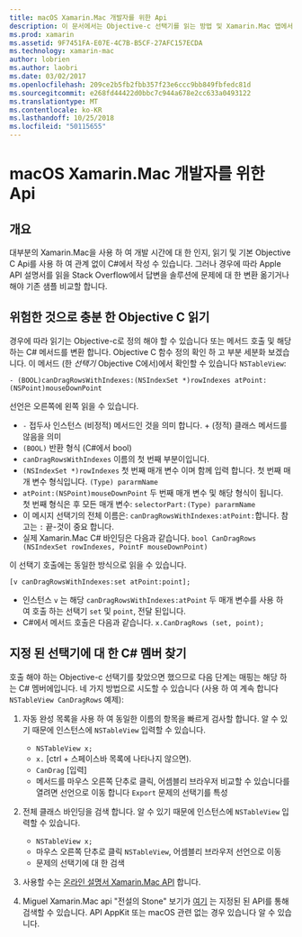 ```yaml
---
title: macOS Xamarin.Mac 개발자를 위한 Api
description: 이 문서에서는 Objective-c 선택기를 읽는 방법 및 Xamarin.Mac 앱에서 해당 C# 메서드를 찾는 방법을 설명 합니다.
ms.prod: xamarin
ms.assetid: 9F7451FA-E07E-4C7B-B5CF-27AFC157ECDA
ms.technology: xamarin-mac
author: lobrien
ms.author: laobri
ms.date: 03/02/2017
ms.openlocfilehash: 209ce2b5fb2fbb357f23e6ccc9bb849fbfedc81d
ms.sourcegitcommit: e268fd44422d0bbc7c944a678e2cc633a0493122
ms.translationtype: MT
ms.contentlocale: ko-KR
ms.lasthandoff: 10/25/2018
ms.locfileid: "50115655"
---
```

# <a name="macos-apis-for-xamarinmac-developers"></a>macOS Xamarin.Mac 개발자를 위한 Api

## <a name="overview"></a>개요

대부분의 Xamarin.Mac을 사용 하 여 개발 시간에 대 한 인지, 읽기 및 기본 Objective C Api를 사용 하 여 관계 없이 C#에서 작성 수 있습니다. 그러나 경우에 따라 Apple API 설명서를 읽을 Stack Overflow에서 답변을 솔루션에 문제에 대 한 변환 옮기거나 해야 기존 샘플 비교할 합니다.

## <a name="reading-enough-objective-c-to-be-dangerous"></a>위험한 것으로 충분 한 Objective C 읽기

경우에 따라 읽기는 Objective-c로 정의 해야 할 수 있습니다 또는 메서드 호출 및 해당 하는 C# 메서드를 변환 합니다. Objective C 함수 정의 확인 하 고 부분 세분화 보겠습니다. 이 메서드 (한 *선택기* Objective C에서)에서 확인할 수 있습니다 `NSTableView`:

```objc
- (BOOL)canDragRowsWithIndexes:(NSIndexSet *)rowIndexes atPoint:(NSPoint)mouseDownPoint
```

선언은 오른쪽에 왼쪽 읽을 수 있습니다.

- `-` 접두사 인스턴스 (비정적) 메서드인 것을 의미 합니다. + (정적) 클래스 메서드를 않음을 의미
- `(BOOL)` 반환 형식 (C#에서 bool)
- `canDragRowsWithIndexes` 이름의 첫 번째 부분이입니다.
- `(NSIndexSet *)rowIndexes` 첫 번째 매개 변수 이며 함께 입력 합니다. 첫 번째 매개 변수 형식입니다. `(Type) pararmName`
- `atPoint:(NSPoint)mouseDownPoint` 두 번째 매개 변수 및 해당 형식이 됩니다. 첫 번째 형식은 후 모든 매개 변수: `selectorPart:(Type) pararmName`
- 이 메시지 선택기의 전체 이름은: `canDragRowsWithIndexes:atPoint:`합니다. 참고는 `:` 끝-것이 중요 합니다.
- 실제 Xamarin.Mac C# 바인딩은 다음과 같습니다. `bool CanDragRows (NSIndexSet rowIndexes, PointF mouseDownPoint)`

이 선택기 호출에는 동일한 방식으로 읽을 수 있습니다.

```objc
[v canDragRowsWithIndexes:set atPoint:point];
```

- 인스턴스 `v` 는 해당 `canDragRowsWithIndexes:atPoint` 두 매개 변수를 사용 하 여 호출 하는 선택기 `set` 및 `point`, 전달 된입니다.
- C#에서 메서드 호출은 다음과 같습니다. `x.CanDragRows (set, point);`

<a name="finding_selector" />

## <a name="finding-the-c-member-for-a-given-selector"></a>지정 된 선택기에 대 한 C# 멤버 찾기

호출 해야 하는 Objective-c 선택기를 찾았으면 했으므로 다음 단계는 매핑는 해당 하는 C# 멤버에입니다. 네 가지 방법으로 시도할 수 있습니다 (사용 하 여 계속 합니다 `NSTableView CanDragRows` 예제):

1. 자동 완성 목록을 사용 하 여 동일한 이름의 항목을 빠르게 검사할 합니다. 알 수 있기 때문에 인스턴스에 `NSTableView` 입력할 수 있습니다.

    - `NSTableView x;`
    - `x.` [ctrl + 스페이스바 목록에 나타나지 않으면).
    - `CanDrag` [입력]
    - 메서드를 마우스 오른쪽 단추로 클릭, 어셈블리 브라우저 비교할 수 있습니다를 열려면 선언으로 이동 합니다 `Export` 문제의 선택기를 특성

2. 전체 클래스 바인딩을 검색 합니다. 알 수 있기 때문에 인스턴스에 `NSTableView` 입력할 수 있습니다.

    - `NSTableView x;`
    - 마우스 오른쪽 단추로 클릭 `NSTableView`, 어셈블리 브라우저 선언으로 이동
    - 문제의 선택기에 대 한 검색

3. 사용할 수는 [온라인 설명서 Xamarin.Mac API](https://docs.microsoft.com/dotnet/api/?view=xamarinmac-3.0) 합니다.

4. Miguel Xamarin.Mac api "전설의 Stone" 보기가 [여기](http://tirania.org/tmp/rosetta.html) 는 지정된 된 API를 통해 검색할 수 있습니다. API AppKit 또는 macOS 관련 없는 경우 있습니다 알 수 있습니다.

<!--
Note: In some cases, the assembly browser can hit a bug where it will open but not jump to the right definition. Keep that tab open, switch back to your source code and try again.
Note: The assembly browser tricks currently only works with Xamarin.Mac Classic. This will be fixed in a future version.
-->

